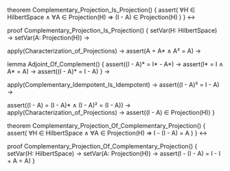 theorem Complementary_Projection_Is_Projection() {
  assert(
    ∀H ∈ HilbertSpace ∧
    ∀A ∈ Projection(H) ⇒
    (I - A) ∈ Projection(H)
  )
} ↔

proof Complementary_Projection_Is_Projection() {
  setVar(H: HilbertSpace) →
  setVar(A: Projection(H)) →
  
  apply(Characterization_of_Projections) →
  assert(A = A* ∧ A² = A) →
  
  lemma Adjoint_Of_Complement() {
    assert((I - A)* = I* - A*) →
    assert(I* = I ∧ A* = A) →
    assert((I - A)* = I - A)
  } →
  
  apply(Complementary_Idempotent_Is_Idempotent) →
  assert((I - A)² = I - A) →
  
  assert((I - A) = (I - A)* ∧ (I - A)² = (I - A)) →
  apply(Characterization_of_Projections) →
  assert((I - A) ∈ Projection(H))
}

theorem Complementary_Projection_Of_Complementary_Projection() {
  assert(
    ∀H ∈ HilbertSpace ∧
    ∀A ∈ Projection(H) ⇒
    I - (I - A) = A
  )
} ↔

proof Complementary_Projection_Of_Complementary_Projection() {
  setVar(H: HilbertSpace) →
  setVar(A: Projection(H)) →
  assert(I - (I - A) = I - I + A = A)
}